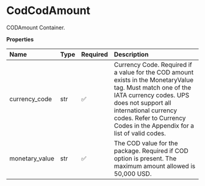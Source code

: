 # CodCodAmount

CODAmount Container.

**Properties**

| Name           | Type | Required | Description                                                                                                                                                                                                                                                 |
| :------------- | :--- | :------- | :---------------------------------------------------------------------------------------------------------------------------------------------------------------------------------------------------------------------------------------------------------- |
| currency_code  | str  | ✅       | Currency Code. Required if a value for the COD amount exists in the MonetaryValue tag. Must match one of the IATA currency codes. UPS does not support all international currency codes. Refer to Currency Codes in the Appendix for a list of valid codes. |
| monetary_value | str  | ✅       | The COD value for the package. Required if COD option is present. The maximum amount allowed is 50,000 USD.                                                                                                                                                 |

<!-- This file was generated by liblab | https://liblab.com/ -->
